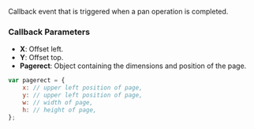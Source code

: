 Callback event that is triggered when a pan operation is completed.

### Callback Parameters

- **X**: Offset left.
- **Y**: Offset top.
- **Pagerect**: Object containing the dimensions and position of the page.


```javascript
var pagerect = {
    x: // upper left position of page,
    y: // upper left position of page,
    w: // width of page,
    h: // height of page,
};
```
